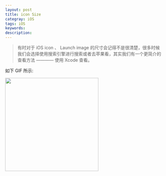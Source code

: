 ```yaml
---
layout: post
title: icon Size 
categray: iOS
tags: iOS
keywords:
description:
---
```


>有时对于 iOS icon 、 Launch image 的尺寸会记得不是很清楚，很多时候我们会选择使用搜索引擎进行搜索或者去苹果看，其实我们有一个更简介的查看方法 ———— 使用 Xcode 查看。

如下 GIF 所示:



<img src="http://olnx7jkmx.bkt.clouddn.com/iOS-icon?imageView2/0/interlace/1/q/100|watermark/2/text/a2xvbmUuc3BhY2U=/font/5b6u6L2v6ZuF6buR/fontsize/500/fill/I0YzRjBGMA==/dissolve/86/gravity/SouthEast/dx/10/dy/10" width="300px" />